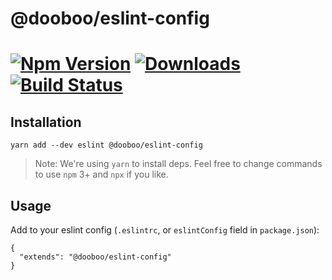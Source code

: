 # @dooboo/eslint-config

[![Npm Version](http://img.shields.io/npm/v/@dooboo/eslint-config.svg?style=flat-square)](https://npmjs.org/package/@dooboo/eslint-config)
[![Downloads](http://img.shields.io/npm/dm/@dooboo/eslint-config.svg?style=flat-square)](https://npmjs.org/package/@dooboo/eslint-config)
[![Build Status](https://travis-ci.com/dooboolab/@dooboo/eslint-config.svg?branch=master)](https://travis-ci.com/dooboolab/@dooboo/eslint-config)
=========

## Installation

```
yarn add --dev eslint @dooboo/eslint-config
```

> Note: We're using `yarn` to install deps. Feel free to change commands to use `npm` 3+ and `npx` if you like.

## Usage

Add to your eslint config (`.eslintrc`, or `eslintConfig` field in `package.json`):

```
{
  "extends": "@dooboo/eslint-config"
}
```
